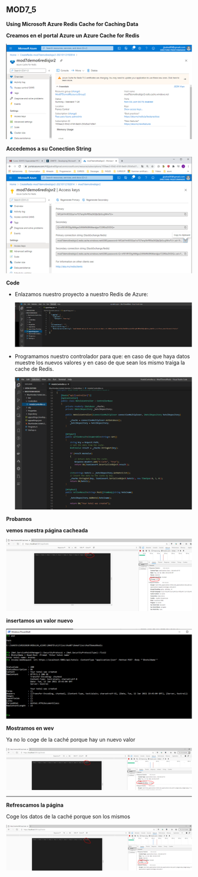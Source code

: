 ## MOD7_5

**Using Microsoft Azure Redis Cache for Caching Data**

**Creamos en el portal Azure un Azure Cache for Redis**



![Redis_Creado](img/Redis_Creado.PNG)



**Accedemos a su Conection String**

![conetStringCaptura](img/conetStringCaptura.PNG)



**Code**

- Enlazamos nuestro proyecto a nuestro Redis de Azure:

  ![code_conectstring](img/code_conectstring.PNG)

- Programamos nuestro controlador para que: en caso de que haya datos muestre los nuevos valores y en caso de que sean los mismo traiga la cache de Redis.

  ![code_comntrolador](img/code_comntrolador.PNG)

**Probamos**

**vemos nuestra página cacheada**

![primera_vez](img/primera_vez.PNG)

**insertamos un valor nuevo**

![insertamos](img/insertamos.PNG)

**Mostramos en wev**

Ya no lo coge de la caché porque hay un nuevo valor

![web_nuevo](img/web_nuevo.PNG)

****

**Refrescamos la página**

Coge los datos de la caché porque son los mismos

![web_nuevo_cacheado](img/web_nuevo_cacheado.PNG)
